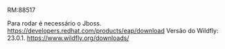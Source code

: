 RM:88517

Para rodar é necessário o Jboss.
https://developers.redhat.com/products/eap/download
Versão do Wildfly: 23.0.1.
https://www.wildfly.org/downloads/